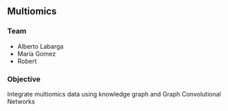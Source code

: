 ## Multiomics

### Team
- Alberto Labarga
- María Gomez
- Robert
  
### Objective

Integrate multiomics data using knowledge graph and Graph Convolutional Networks
